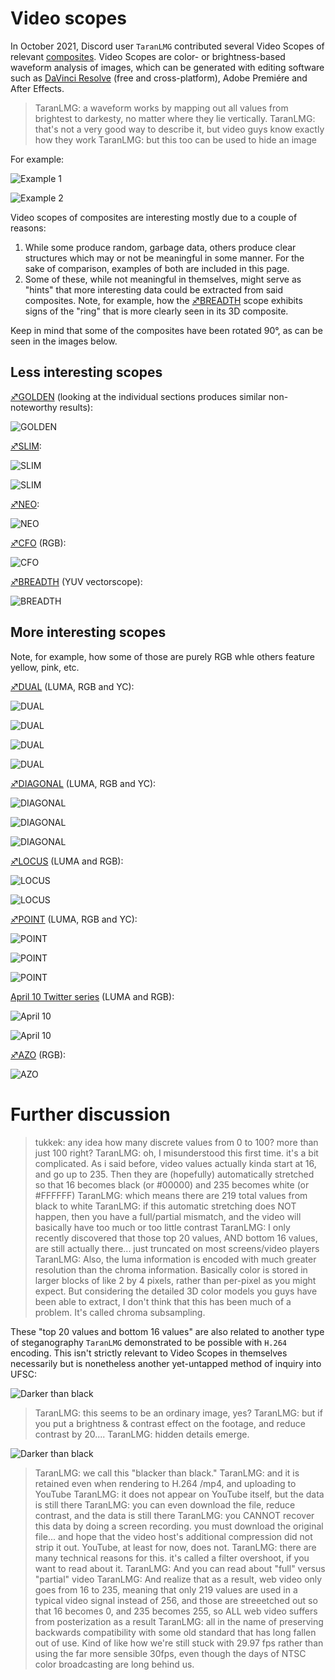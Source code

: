 # Video scopes

In October 2021, Discord user `TaranLMG` contributed several Video Scopes of relevant [composites](Composite_visual_overview "wikilink"). Video Scopes are color- or brightness-based waveform analysis of images, which can be generated with editing software such as [DaVinci Resolve](https://www.blackmagicdesign.com/products/davinciresolve/) (free and cross-platform), Adobe Premiére and After Effects.

> TaranLMG: a waveform works by mapping out all values from brightest to darkesty, no matter where they lie vertically.
> TaranLMG: that's not a very good way to describe it, but video guys know exactly how they work
> TaranLMG: but this too can be used to hide an image

For example:

![Example 1](/scopes/example1.png)

![Example 2](/scopes/example2.png)

Video scopes of composites are interesting mostly due to a couple of reasons:

1. While some produce random, garbage data, others produce clear structures which may or not be meaningful in some manner. For the sake of comparison, examples of both are included in this page.
2. Some of these, while not meaningful in themselves, might serve as "hints" that more interesting data could be extracted from said composites. Note, for example, how the [♐BREADTH](BREADTH "wikilink") scope exhibits signs of the "ring" that is more clearly seen in its 3D composite.

Keep in mind that some of the composites have been rotated 90°, as can be seen in the images below.

## Less interesting scopes

[♐GOLDEN](GOLDEN "wikilink") (looking at the individual sections produces similar non-noteworthy results):

![GOLDEN](/scopes/golden90.png)

[♐SLIM](SLIM "wikilink"):

![SLIM](/scopes/slim.png)

![SLIM](/scopes/slim90.png)

[♐NEO](NEO "wikilink"):

![NEO](/scopes/neo.png)

[♐CFO](CFO "wikilink") (RGB):

![CFO](/scopes/cforgb.png)

[♐BREADTH](BREADTH "wikilink") (YUV vectorscope):

![BREADTH](/scopes/breadthyuv.png)

## More interesting scopes

Note, for example, how some of those are purely RGB whle others feature yellow, pink, etc.

[♐DUAL](DUAL "wikilink") (LUMA, RGB and YC):

![DUAL](/scopes/dualluma.png)

![DUAL](/scopes/dualluma90.png)

![DUAL](/scopes/dualrgb.png)

![DUAL](/scopes/dualyc.png)

[♐DIAGONAL](DIAGONAL "wikilink") (LUMA, RGB and YC):

![DIAGONAL](/scopes/diagonalluma.png)

![DIAGONAL](/scopes/diagonalrgb.png)

![DIAGONAL](/scopes/diagonalyc.png)

[♐LOCUS](LOCUS "wikilink") (LUMA and RGB):

![LOCUS](/scopes/locusluma.png)

![LOCUS](/scopes/locusrgb.png)

[♐POINT](POINT "wikilink") (LUMA, RGB and YC):

![POINT](/scopes/pointluma.png)

![POINT](/scopes/pointrgb.png)

![POINT](/scopes/pointyc.png)

[April 10 Twitter series](April_10_twitter_series "wikilink") (LUMA and RGB):

![April 10](/scopes/april10luma.png)

![April 10](/scopes/april10rgb.png)

[♐AZO](AZO "wikilink") (RGB):

![AZO](/scopes/azorgb.png)

# Further discussion

> tukkek: any idea how many discrete values from 0 to 100? more than just 100 right?
> TaranLMG: oh, I misunderstood this first time. it's a bit complicated. As i said before, video values actually kinda start at 16, and go up to 235. Then they are (hopefully) automatically stretched so that 16 becomes black (or #00000) and 235 becomes white (or #FFFFFF)
> TaranLMG: which means there are 219 total values from black to white 
> TaranLMG: if this automatic stretching does NOT happen, then you have a full/partial mismatch, and the video will basically have too much or too little contrast
> TaranLMG: I only recently discovered that those top 20 values, AND bottom 16 values, are still actually there... just truncated on most screens/video players
> TaranLMG: Also, the luma information is encoded with much greater resolution than the chroma information. Basically color is stored in larger blocks of like 2 by 4 pixels, rather than per-pixel as you might expect. But considering the detailed 3D color models you guys have been able to extract, I don't think that this has been much of a problem.  It's called chroma subsampling.

These "top 20 values and bottom 16 values" are also related to another type of steganography `TaranLMG` demonstrated to be possible with `H.264` encoding. This isn't strictly relevant to Video Scopes in themselves necessarily but is nonetheless another yet-untapped method of inquiry into UFSC:

![Darker than black](/scopes/darkerthanblack1.png)

> TaranLMG: this seems to be an ordinary image, yes?
> TaranLMG: but if you put a brightness & contrast effect on the footage, and reduce contrast by 20....
> TaranLMG: hidden details emerge.

![Darker than black](/scopes/darkerthanblack2.png)

> TaranLMG: we call this "blacker than black."
> TaranLMG: and it is retained even when rendering to H.264 /mp4, and uploading to YouTube
> TaranLMG: it does not appear on YouTube itself, but the data is still there
> TaranLMG: you can even download the file, reduce contrast, and the data is still there
> TaranLMG: you CANNOT recover this data by doing a screen recording. you must download the original file... and hope that the video host's additional compression did not strip it out. YouTube, at least for now, does not.
 TaranLMG: there are many technical reasons for this. it's called a filter overshoot, if you want to read about it.
> TaranLMG: And you can read about "full" versus "partial" video
> TaranLMG: And realize that as a result, web video only goes from 16 to 235, meaning that only 219 values are used in a typical video signal instead of 256, and those are streeetched out so that 16 becomes 0, and 235 becomes 255, so ALL web video suffers from posterization as a result
> TaranLMG: all in the name of preserving backwards compatibility with some old standard that has long fallen out of use. Kind of like how we're still stuck with 29.97 fps rather than using the far more sensible 30fps, even though the days of NTSC color broadcasting are long behind us.
